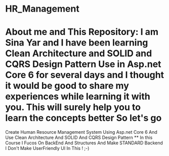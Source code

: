 # HR_Management
About me and This Repository:
I am Sina Yar and I have been learning Clean Architecture and SOLID and CQRS Design Pattern Use in Asp.net Core 6 for several days and I thought it would be good to share my experiences while learning it with you. This will surely help you to learn the concepts better
So let's go
========
Create Human Resource Management System Using Asp.net Core 6 And Use Clean Architecture And SOLID And CQRS Design Pattern
**
In this Course I Fucos On BackEnd And Structures And Make STANDARD Backend I Don't Make UserFriendly UI In This ! ;-)
